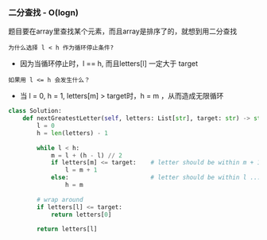### 二分查找 - O(logn)
题目要在array里查找某个元素，而且array是排序了的，就想到用二分查找  

```为什么选择 l < h 作为循环停止条件?```
 - 因为当循环停止时，l == h, 而且letters[l] 一定大于 target  
 
```如果用 l <= h 会发生什么？```
 - 当 l = 0, h = 1, letters[m] > target时，h = m ，从而造成无限循环
 
```py
class Solution:
    def nextGreatestLetter(self, letters: List[str], target: str) -> str:
        l = 0
        h = len(letters) - 1
        
        while l < h:
            m = l + (h - l) // 2
            if letters[m] <= target:    # letter should be within m + 1 ... end
                l = m + 1
            else:                       # letter should be within l ... m
                h = m  
        
        # wrap around
        if letters[l] <= target:
            return letters[0]
        
        return letters[l]
```
